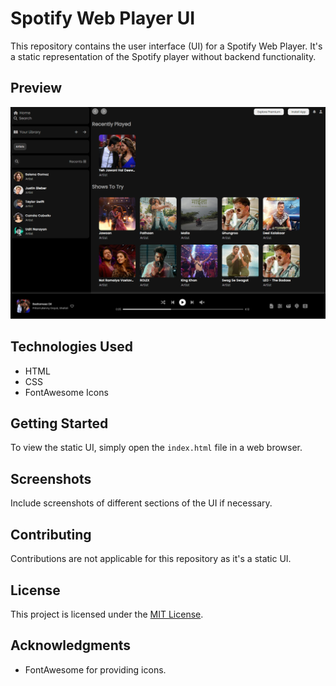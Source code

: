 # Spotify Web Player UI

This repository contains the user interface (UI) for a Spotify Web Player. It's a static representation of the Spotify player without backend functionality.

## Preview
![Preview.png](https://github.com/rohityadav-sas/Spotify-Clone/blob/master/Preview.png)

## Technologies Used
- HTML
- CSS
- FontAwesome Icons

## Getting Started
To view the static UI, simply open the `index.html` file in a web browser.

## Screenshots
Include screenshots of different sections of the UI if necessary.

## Contributing
Contributions are not applicable for this repository as it's a static UI.

## License
This project is licensed under the [MIT License](LICENSE).

## Acknowledgments
- FontAwesome for providing icons.
